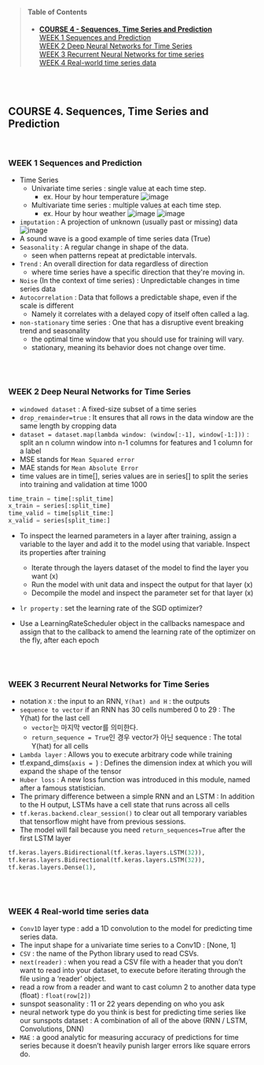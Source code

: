>#### Table of Contents
> - [**COURSE 4 - Sequences, Time Series and Prediction**](#4)    
>      [WEEK 1 Sequences and Prediction](#4-1)  
>      [WEEK 2 Deep Neural Networks for Time Series](#4-2)    
>      [WEEK 3 Recurrent Neural Networks for time series](#4-3)  
>      [WEEK 4 Real-world time series data](#4-4)

</br>
</br>

<a name='4'></a>
## COURSE 4. Sequences, Time Series and Prediction

</br>

<a name='4-1'></a>
### WEEK 1 Sequences and Prediction
- Time Series
  - Univariate time series : single value at each time step.
    - ex. Hour by hour temperature
    ![image](https://user-images.githubusercontent.com/79742748/136352506-e8bbf02d-c29c-4a80-93dd-9b72caafa2cf.png)
  - Multivariate time series : multiple values at each time step.
    -  ex. Hour by hour weather 
     ![image](https://user-images.githubusercontent.com/79742748/136358745-83063bbe-b829-4b00-bf5c-2a4182662717.png)
     ![image](https://user-images.githubusercontent.com/79742748/136358885-b0c83a59-c041-4e41-999a-a6261acc4cf0.png)
- `imputation` : A projection of unknown (usually past or missing) data
  ![image](https://user-images.githubusercontent.com/79742748/136359563-ded8bbf7-6262-4b54-a4ae-a002bf09d6dc.png)
- A sound wave is a good example of time series data (True)
- `Seasonality` : A regular change in shape of the data. 
  - seen when patterns repeat at predictable intervals. 
- `Trend` : An overall direction for data regardless of direction
  - where time series have a specific direction that they're moving in. 
- `Noise` (In the context of time series) : Unpredictable changes in time series data
- `Autocorrelation` : Data that follows a predictable shape, even if the scale is different
  - Namely it correlates with a delayed copy of itself often called a lag. 
- `non-stationary` time series : One that has a disruptive event breaking trend and seasonality
  - the optimal time window that you should use for training will vary. 
  - stationary, meaning its behavior does not change over time.


</br>
</br>

<a name='4-2'></a>
### WEEK 2 Deep Neural Networks for Time Series
- `windowed dataset` : A fixed-size subset of a time series 
- `drop_remainder=true` : It ensures that all rows in the data window are the same length by cropping data
- `dataset = dataset.map(lambda window: (window[:-1], window[-1:]))` : split an n column window into n-1 columns for features and 1 column for a label
- MSE stands for `Mean Squared error`
- MAE stands for `Mean Absolute Error`
- time values are in time[], series values are in series[] to split the series into training and validation at time 1000

```py
time_train = time[:split_time]
x_train = series[:split_time]
time_valid = time[split_time:]
x_valid = series[split_time:]
```


- To inspect the learned parameters in a layer after training, assign a variable to the layer and add it to the model using that variable. Inspect its properties after training
  - Iterate through the layers dataset of the model to find the layer you want (x)
  - Run the model with unit data and inspect the output for that layer (x)
  - Decompile the model and inspect the parameter set for that layer (x)



- `lr property` : set the learning rate of the SGD optimizer? 
- Use a LearningRateScheduler object in the callbacks namespace and assign that to the callback to amend the learning rate of the optimizer on the fly, after each epoch




</br>
</br>


<a name='4-3'></a>
### WEEK 3 Recurrent Neural Networks for Time Series
- notation `X` : the input to an RNN, `Y(hat) and H` : the outputs
- `sequence to vector` if an RNN has 30 cells numbered 0 to 29 : The Y(hat) for the last cell
  - `vector`는 마지막 vector를 의미한다. 
  - `return_sequence = True`인 경우 vector가 아닌 sequence : The total Y(hat) for all cells
- `Lambda layer` : Allows you to execute arbitrary code while training
- tf.expand_dims(`axis = `) : Defines the dimension index at which you will expand the shape of the tensor 
- `Huber loss` : A new loss function was introduced in this module, named after a famous statistician. 
- The primary difference between a simple RNN and an LSTM : In addition to the H output, LSTMs have a cell state that runs across all cells 
- `tf.keras.backend.clear_session()`  to clear out all temporary variables that tensorflow might have from previous sessions.
- The model will fail because you need `return_sequences=True` after the first LSTM layer
```py
tf.keras.layers.Bidirectional(tf.keras.layers.LSTM(32)),
tf.keras.layers.Bidirectional(tf.keras.layers.LSTM(32)),
tf.keras.layers.Dense(1),
```

</br>
</br>


<a name='4-4'></a>
### WEEK 4 Real-world time series data

- `Conv1D` layer type : add a 1D convolution to the model for predicting time series data.
- The input shape for a univariate time series to a Conv1D : [None, 1]
- `CSV` : the name of the Python library used to read CSVs.
- `next(reader)` : when you read a CSV file with a header that you don’t want to read into your dataset, to execute before iterating through the file using a ‘reader’ object.
- read a row from a reader and want to cast column 2 to another data type (float) : `float(row[2])` 
- sunspot seasonality : 11 or 22 years depending on who you ask
- neural network type do you think is best for predicting time series like our sunspots dataset : A combination of all of the above (RNN / LSTM, Convolutions, DNN)
- `MAE` : a good analytic for measuring accuracy of predictions for time series because it doesn’t heavily punish larger errors like square errors do.


</br>
</br>


